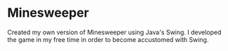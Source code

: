 Minesweeper
===========

Created my own version of Minesweeper using Java's Swing. I developed the game in my free time in order to become accustomed with Swing.

